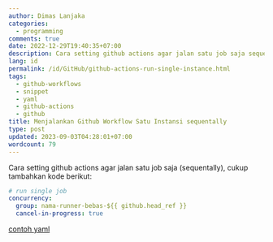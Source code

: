 ```yaml
---
author: Dimas Lanjaka
categories:
  - programming
comments: true
date: 2022-12-29T19:40:35+07:00
description: Cara setting github actions agar jalan satu job saja sequentally
lang: id
permalink: /id/GitHub/github-actions-run-single-instance.html
tags:
  - github-workflows
  - snippet
  - yaml
  - github-actions
  - github
title: Menjalankan Github Workflow Satu Instansi sequentally
type: post
updated: 2023-09-03T04:28:01+07:00
wordcount: 79
---
```


Cara setting github actions agar jalan satu job saja (sequentally), cukup tambahkan kode berikut:

```yaml
# run single job
concurrency:
  group: nama-runner-bebas-${{ github.head_ref }}
  cancel-in-progress: true
```

[contoh yaml](https://github.com/dimaslanjaka/nodejs-package-types/blob/9b725279f6972e5357294430116b007aee01f32d/.github/workflows/build-release.yml#L25-L28)
